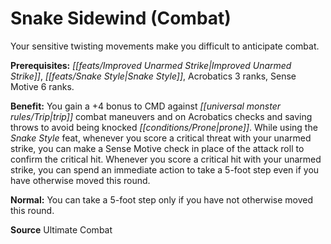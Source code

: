 ﻿---
cssclass: [feats]

---
# Snake Sidewind (Combat)

Your sensitive twisting movements make you difficult to anticipate combat.

**Prerequisites:** _[[feats/Improved Unarmed Strike|Improved Unarmed Strike]]_, _[[feats/Snake Style|Snake Style]]_, Acrobatics 3 ranks, Sense Motive 6 ranks.

**Benefit:** You gain a +4 bonus to CMD against _[[universal monster rules/Trip|trip]]_ combat maneuvers and on Acrobatics checks and saving throws to avoid being knocked _[[conditions/Prone|prone]]_. While using the _Snake Style_ feat, whenever you score a critical threat with your unarmed strike, you can make a Sense Motive check in place of the attack roll to confirm the critical hit. Whenever you score a critical hit with your unarmed strike, you can spend an immediate action to take a 5-foot step even if you have otherwise moved this round.

**Normal:** You can take a 5-foot step only if you have not otherwise moved this round.

**Source** Ultimate Combat